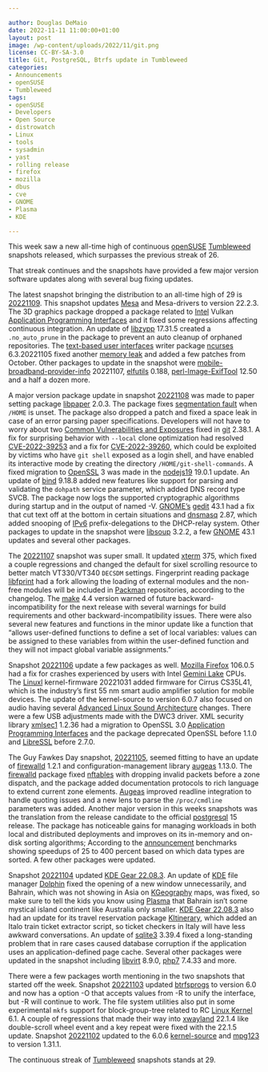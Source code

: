 ```yaml
---

author: Douglas DeMaio
date: 2022-11-11 11:00:00+01:00
layout: post
image: /wp-content/uploads/2022/11/git.png
license: CC-BY-SA-3.0
title: Git, PostgreSQL, Btrfs update in Tumbleweed
categories:
- Announcements
- openSUSE
- Tumbleweed
tags:
- openSUSE
- Developers
- Open Source
- distrowatch
- Linux
- tools
- sysadmin
- yast
- rolling release
- firefox
- mozilla
- dbus
- cve
- GNOME
- Plasma
- KDE

---
```


This week saw a new all-time high of continuous [openSUSE](https://get.opensuse.org/) [Tumbleweed](https://get.opensuse.org/tumbleweed/) snapshots released, which surpasses the previous streak of 26.

That streak continues and the snapshots have provided a few major version software updates along with several bug fixing updates.

The latest snapshot bringing the distribution to an all-time high of 29 is [20221109](https://lists.opensuse.org/archives/list/factory@lists.opensuse.org/thread/2RTQ6PUEFD5C3STFJBCAT2HKWFGH3JEP/). This snapshot updates [Mesa](https://www.mesa3d.org/) and Mesa-drivers to version 22.2.3. The 3D graphics package dropped a package related to [Intel](https://www.intel.com/) Vulkan [Application Programming Interfaces](https://en.wikipedia.org/wiki/API) and it fixed some regressions affecting continuous integration. An update of [libzypp](https://github.com/openSUSE/libzypp) 17.31.5 created a `.no_auto_prune` in the package to prevent an auto cleanup of orphaned repositories. The [text-based user interfaces](https://en.wikipedia.org/wiki/Text-based_user_interface) writer package [ncurses](https://en.wikipedia.org/wiki/Ncurses) 6.3.20221105 fixed another [memory leak](https://en.wikipedia.org/wiki/Memory_leak) and added a few patches from October. Other packages to update in the snapshot were [mobile-broadband-provider-info](https://gitlab.gnome.org/GNOME/mobile-broadband-provider-info) 20221107, [elfutils](https://github.com/roolebo/elfutils) 0.188, [perl-Image-ExifTool](https://metacpan.org/pod/exiftool) 12.50 and a half a dozen more.

A major version package update in snapshot [20221108](https://lists.opensuse.org/archives/list/factory@lists.opensuse.org/thread/E7NQWFLERM6P7SFQTWS42L5X47YBO2ID/) was made to paper setting package [libpaper](https://packages.debian.org/unstable/source/libpaper) 2.0.3. The package fixes [segmentation fault](https://en.wikipedia.org/wiki/Segmentation_fault) when `/HOME` is unset. The package also dropped a patch and fixed a space leak in case of an error parsing paper specifications. Developers will not have to worry about two [Common Vulnerabilities and Exposures](https://en.wikipedia.org/wiki/Common_Vulnerabilities_and_Exposures) fixed in [git](https://github.com/git) 2.38.1. A fix for surprising behavior with `--local` clone optimization had resolved [CVE-2022-39253](https://github.blog/2022-10-18-git-security-vulnerabilities-announced/#cve-2022-39253) and a fix for [CVE-2022-39260](https://github.blog/2022-10-18-git-security-vulnerabilities-announced/#cve-2022-39260), which could be exploited by victims who have `git shell` exposed as a login shell, and have enabled its interactive mode by creating the directory `/HOME/git-shell-commands`. A fixed migration to [OpenSSL](https://www.openssl.org/) 3 was made in the [nodejs19](https://nodejs.org/en/) 19.0.1 update. An update of [bind](https://bind9.readthedocs.io) 9.18.8 added new features like support for parsing and validating the `dohpath` service parameter, which added DNS record type SVCB. The package now logs the supported cryptographic algorithms during startup and in the output of named -V. [GNOME’s](https://www.gnome.org/) [gedit](https://wiki.gnome.org/Apps/Gedit) 43.1 had a fix that cut text off at the bottom in certain situations and [dnsmasq](https://thekelleys.org.uk/dnsmasq/doc.html) 2.87, which added snooping of [IPv6](https://en.wikipedia.org/wiki/IPv6) prefix-delegations to the DHCP-relay system. Other packages to update in the snapshot were [libsoup](https://gitlab.gnome.org/GNOME/libsoup.git) 3.2.2, a few [GNOME](https://www.gnome.org/) 43.1 updates and several other packages.

The [20221107](https://lists.opensuse.org/archives/list/factory@lists.opensuse.org/thread/NSRTBXXCCIQ77XE5SNFP3A4OA4G3EXFP/) snapshot was super small. It updated [xterm](https://invisible-island.net/xterm/) 375, which fixed a couple regressions and changed the default for sixel scrolling resource to better match VT330/VT340 `DECSDM` settings. Fingerprint reading package [libfprint](https://gitlab.freedesktop.org/libfprint/libfprint) had a fork allowing the loading of external modules and the non-free modules will be included in [Packman](http://packman.links2linux.de/) repositories, according to the changelog. The [make](https://www.gnu.org/software/make/manual/make.html) 4.4 version warned of future backward-incompatibility for the next release with several warnings for build requirements and other backward-incompatibility issues. There were also several new features and functions in the minor update like a function that “allows user-defined functions to define a set of local variables: values can be assigned to these variables from within the user-defined function and they will not impact global variable assignments.”

Snapshot [20221106](https://lists.opensuse.org/archives/list/factory@lists.opensuse.org/thread/JZVZ7KYBBDWHS5JQGHNPM67KZ74T2THB/) update a few packages as well. [Mozilla Firefox](https://www.mozilla.org) 106.0.5 had a fix for crashes experienced by users with Intel [Gemini Lake](https://en.wikichip.org/wiki/intel/cores/gemini_lake) CPUs. The [Linuxl](https://www.kernel.org/) kernel-firmware 20221031 added firmware for Cirrus CS35L41, which is the industry’s first 55 nm smart audio amplifier solution for mobile devices. The update of the kernel-source to version 6.0.7 also focused on audio having several [Advanced Linux Sound Architecture](https://en.wikipedia.org/wiki/Advanced_Linux_Sound_Architecture) changes. There were a few USB adjustments made with the DWC3 driver. XML security library [xmlsec1](https://www.aleksey.com/xmlsec/index.html) 1.2.36 had a migration to OpenSSL 3.0 [Application Programming Interfaces](https://en.wikipedia.org/wiki/API) and the package deprecated OpenSSL before 1.1.0 and [LibreSSL](https://www.libressl.org/) before 2.7.0.

The Guy Fawkes Day snapshot, [20221105](https://lists.opensuse.org/archives/list/factory@lists.opensuse.org/thread/XDPOBJQCF7WMFL4B6P4I6UUTTX7UE3QD/), seemed fitting to have an update of [firewalld](https://firewalld.org/) 1.2.1 and configuration-management library [augeas](https://github.com/hercules-team/augeas) 1.13.0. The [firewalld](https://firewalld.org/) package fixed [nftables](https://git.netfilter.org/nftables/) with dropping invalid packets before a zone dispatch, and the package added documentation protocols to rich language to extend current zone elements. [Augeas](https://github.com/hercules-team/augeas) improved readline integration to handle quoting issues and a new lens to parse the `/proc/cmdline` parameters was added. Another major version in this weeks snapshots was the translation from the release candidate to the official [postgresql](https://www.postgresql.org/) 15 release. The package has noticeable gains for managing workloads in both local and distributed deployments and improves on its in-memory and on-disk sorting algorithms; According to the [announcement](https://www.postgresql.org/about/news/postgresql-15-released-2526/) benchmarks showing speedups of 25 to 400 percent based on which data types are sorted. A few other packages were updated.

Snapshot [20221104](https://lists.opensuse.org/archives/list/factory@lists.opensuse.org/thread/JAKYUTJXD7KOMFSEAK3APCIT5PQAR7S3/) updated [KDE Gear 22.08.3](https://kde.org/announcements/gear/22.08.3/). An update of [KDE](https://kde.org) file manager [Dolphin](https://invent.kde.org/system/dolphin) fixed the opening of a new window unnecessarily, and Bahrain, which was not showing in Asia on [KGeography](https://invent.kde.org/education/kgeography) maps, was fixed, so make sure to tell the kids you know using [Plasma](https://kde.org/plasma-desktop/) that Bahrain isn’t some mystical island continent like Australia only smaller. [KDE Gear 22.08.3](https://kde.org/announcements/gear/22.08.3/) also had an update for its travel reservation package [KItinerary](https://invent.kde.org/pim/kitinerary), which added an Italo train ticket extractor script, so ticket checkers in Italy will have less awkward conversations. An update of [sqlite3](https://www.sqlite.org/index.html) 3.39.4 fixed a long-standing problem that in rare cases caused database corruption if the application uses an application-defined page cache. Several other packages were updated in the snapshot including [libvirt](https://libvirt.org) 8.9.0, [php7](https://www.php.net/) 7.4.33 and more.

There were a few packages worth mentioning in the two snapshots that started off the week. Snapshot [20221103](https://lists.opensuse.org/archives/list/factory@lists.opensuse.org/thread/4JQ4W7565VWVSQJGEJGLYKHZVHJN6BTI/) updated [btrfsprogs](https://btrfs.wiki.kernel.org/index.php/Main_Page) to version 6.0 and now has a option -O that accepts values from -R to unify the interface, but -R will continue to work. The file system utilities also put in some experimental `mkfs` support for block-group-tree related to RC [Linux Kernel](https://www.kernel.org/) 6.1. A couple of regressions that made their way into [xwayland](https://wayland.freedesktop.org/) 22.1.4 like double-scroll wheel event and a key repeat were fixed with the 22.1.5 update. Snapshot [20221102](https://lists.opensuse.org/archives/list/factory@lists.opensuse.org/thread/HLIWUJY5XQM4PXOXWVIWYCTTKVFFL556/) updated to the 6.0.6 [kernel-source](https://www.kernel.org/) and [mpg123](https://www.mpg123.de/) to version 1.31.1.

The continuous streak of [Tumbleweed](https://get.opensuse.org/tumbleweed/) snapshots stands at 29.

<meta name="openSUSE, Tumbleweed, Developers, sysadmin, user, Open Source, rolling release, gamers, superuser, distrowatch, hacker, Linux, Kernel, Intel, GNOME, KDE, btrfs, mpg, Gear, php, libvirt, git, postgresql, wayland, gedit, firewalld" content="HTML,CSS,XML,JavaScript">
